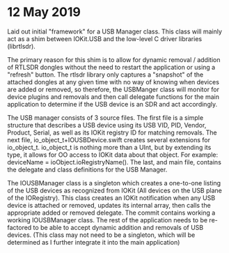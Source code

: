 # 12 May 2019

Laid out initial "framework" for a USB Manager class.  This class will mainly act as a shim between IOKit.USB and the low-level C driver libraries (librtlsdr).  

The primary reason for this shim is to allow for dynamic removal / addition of RTLSDR dongles without the need to restart the application or using a "refresh" button.  The rtlsdr library only captures a "snapshot" of the attached dongles at any given time with no way of knowing when devices are added or removed, so therefore, the USBManger class will monitor for device plugins and removals and then call delegate functions for the main application to determine if the USB device is an SDR and act accordingly.

The USB manager consists of 3 source files.  The first file is a simple structure that describes a USB device using its USB VID, PID, Vendor, Product, Serial, as well as its IOKit registry ID for matching removals.  The next file, io_object_t+IOUSBDevice.swift creates several extensions for io_object_t.  io_object_t is nothing more than a UInt, but by extending its type, it allows for OO access to IOKit data about that object.  For example: deviceName = ioObject.ioRegistryName().  The last, and main file, contains the delegate and class definitions for the USB Manager.

The IOUSBManager class is a singleton which creates a one-to-one listing of the USB devices as recognized from IOKit (All devices on the USB plane of the IORegistry).  This class creates an IOKit notification when any USB device is attached or removed, updates its internal array, then calls the appropriate added or removed delegate.  The commit contains working a working IOUSBManager class.  The rest of the application needs to be re-factored to be able to accept dynamic addition and removals of USB devices.  (This class may not need to be a singleton, which will be determined as I further integrate it into the main application)
